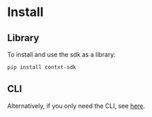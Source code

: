 # Install

## Library

To install and use the sdk as a library:

```sh
pip install contxt-sdk
```

## CLI

Alternatively, if you only need the CLI, see [here](./cli/quickstart).

